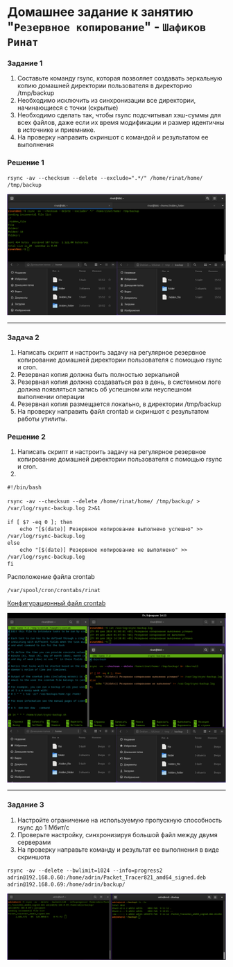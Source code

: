 # Домашнее задание к занятию "`Резервное копирование`" - `Шафиков Ринат`

### Задание 1

1. Составьте команду rsync, которая позволяет создавать зеркальную копию домашней директории пользователя в директорию /tmp/backup
2. Необходимо исключить из синхронизации все директории, начинающиеся с точки (скрытые)
3. Необходимо сделать так, чтобы rsync подсчитывал хэш-суммы для всех файлов, даже если их время модификации и размер идентичны в источнике и приемнике.
4. На проверку направить скриншот с командой и результатом ее выполнения

### Решение 1

```
rsync -av --checksum --delete --exclude=".*/" /home/rinat/home/ /tmp/backup
```
![Rsync_1](https://github.com/shafikovrr/rsync/blob/main/img/rsync_1.png)

---

### Задача 2

1. Написать скрипт и настроить задачу на регулярное резервное копирование домашней директории пользователя с помощью rsync и cron.
2. Резервная копия должна быть полностью зеркальной
3. Резервная копия должна создаваться раз в день, в системном логе должна появляться запись об успешном или неуспешном выполнении операции
4. Резервная копия размещается локально, в директории /tmp/backup
5. На проверку направить файл crontab и скриншот с результатом работы утилиты.

### Решение 2


1. Написать скрипт и настроить задачу на регулярное резервное копирование домашней директории пользователя с помощью rsync и cron.
2. 
```
#!/bin/bash

rsync -av --checksum --delete /home/rinat/home/ /tmp/backup/ > /var/log/rsync-backup.log 2>&1

if [ $? -eq 0 ]; then
    echo "[$(date)] Резервное копирование выполнено успешно" >> /var/log/rsync-backup.log
else
    echo "[$(date)] Резервное копирование не выполнено" >> /var/log/rsync-backup.log
fi
```
Расположение файла crontab
```
/var/spool/cron/crontabs/rinat
```

[Конфигурационный файл crontab](https://github.com/shafikovrr/rsync/blob/main/rinat)

![Rsync_2](https://github.com/shafikovrr/rsync/blob/main/img/rsync_2.png)

---

### Задание 3

1. Настройте ограничение на используемую пропускную способность rsync до 1 Мбит/c
2. Проверьте настройку, синхронизируя большой файл между двумя серверами
3. На проверку направьте команду и результат ее выполнения в виде скриншота

```
rsync -av --delete --bwlimit=1024 --info=progress2 adrin@192.168.0.60:/home/adrin/Packet_Tracer821_amd64_signed.deb adrin@192.168.0.69:/home/adrin/backup/
```
![Rsync_2](https://github.com/shafikovrr/rsync/blob/main/img/rsync_3.png)
